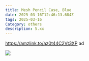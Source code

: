 ```yaml
---
title: Mesh Pencil Case, Blue
date: 2025-03-16T12:46:13.684Z
tags: 2025-03-16
Category: others
description: 5.xx
---
```

https://amzlink.to/az0t44C2Vt3XP ad  <!--StartFragment-->

![](https://m.media-amazon.com/images/I/91YyjKKCAJL._AC_SL1500_.jpg)

<!--EndFragment-->